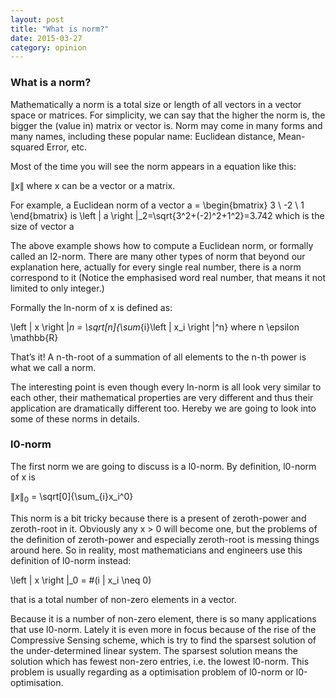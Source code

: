 ```yaml
---
layout: post
title: "What is norm?"
date: 2015-03-27
category: opinion
---
```


### What is a norm?

Mathematically a norm is a total size or length of all vectors in a vector space  or matrices. For simplicity, we can say that the higher the norm is, the bigger the (value in) matrix or vector is. Norm may come in many forms and many names, including these popular name: Euclidean distance, Mean-squared Error, etc.

Most of the time you will see the norm appears in a equation like this:

${\|{x}\|}$ where x can be a vector or a matrix.

For example, a Euclidean norm of a vector a = \begin{bmatrix}  3  \\  -2  \\  1  \end{bmatrix} is \left \| a \right \|_2=\sqrt{3^2+(-2)^2+1^2}=3.742 which is the size of vector a

The above example shows how to compute a Euclidean norm, or formally called an l2-norm. There are many other types of norm that beyond our explanation here, actually for every single real number, there is a norm correspond to it (Notice the emphasised word real number, that means it not limited to only integer.)

Formally the ln-norm of x is defined as:

\left \| x \right \|_n = \sqrt[n]{\sum_{i}\left | x_i \right |^n}  where n \epsilon \mathbb{R}

That’s it!  A n-th-root of a summation of all elements to the n-th power is what we call a norm.

The interesting point is even though every ln-norm is all look  very similar to each other, their mathematical properties are very different and thus their application are dramatically different too. Hereby we are going to look into some of these norms in details.



### l0-norm 

The first norm we are going to discuss is a l0-norm. By definition, l0-norm of x is

${\|{x}\|}_0$ = \sqrt[0]{\sum_{i}x_i^0}

This norm is a bit tricky because there is a present of zeroth-power and zeroth-root in it. Obviously any x > 0 will become one, but the problems of the definition of zeroth-power and especially zeroth-root is messing things around here. So in reality, most mathematicians and engineers use this definition of l0-norm instead:

\left \| x \right \|_0 = \#(i | x_i \neq 0)

that is a total number of non-zero elements in a vector.

Because it is a number of non-zero element, there is so many applications that use l0-norm. Lately it is even more in focus because of the rise of the Compressive Sensing scheme, which is try to find the sparsest solution of the under-determined linear system. The sparsest solution means the solution which has fewest non-zero entries, i.e. the lowest l0-norm. This problem is usually regarding as a optimisation problem of l0-norm or l0-optimisation.
